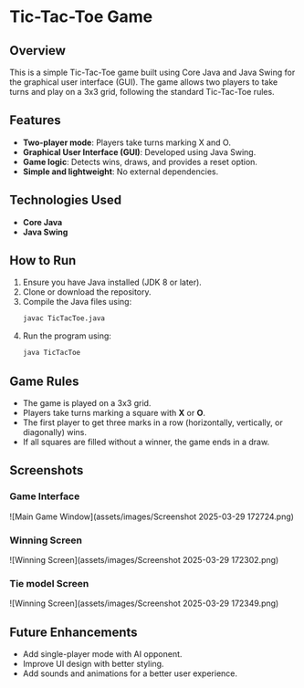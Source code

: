 
# Tic-Tac-Toe Game

## Overview
This is a simple Tic-Tac-Toe game built using Core Java and Java Swing for the graphical user interface (GUI). The game allows two players to take turns and play on a 3x3 grid, following the standard Tic-Tac-Toe rules.

## Features
- **Two-player mode**: Players take turns marking X and O.
- **Graphical User Interface (GUI)**: Developed using Java Swing.
- **Game logic**: Detects wins, draws, and provides a reset option.
- **Simple and lightweight**: No external dependencies.

## Technologies Used
- **Core Java**
- **Java Swing**

## How to Run
1. Ensure you have Java installed (JDK 8 or later).
2. Clone or download the repository.
3. Compile the Java files using:
   ```sh
   javac TicTacToe.java
   ```
4. Run the program using:
   ```sh
   java TicTacToe
   ```

## Game Rules
- The game is played on a 3x3 grid.
- Players take turns marking a square with **X** or **O**.
- The first player to get three marks in a row (horizontally, vertically, or diagonally) wins.
- If all squares are filled without a winner, the game ends in a draw.

## Screenshots
### Game Interface
![Main Game Window](assets/images/Screenshot 2025-03-29 172724.png)

### Winning Screen
![Winning Screen](assets/images/Screenshot 2025-03-29 172302.png)

### Tie model Screen
![Winning Screen](assets/images/Screenshot 2025-03-29 172349.png)


## Future Enhancements
- Add single-player mode with AI opponent.
- Improve UI design with better styling.
- Add sounds and animations for a better user experience.


